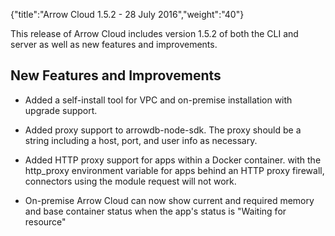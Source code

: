 {"title":"Arrow Cloud 1.5.2 - 28 July 2016","weight":"40"} 

This release of Arrow Cloud includes version 1.5.2 of both the CLI and server as well as new features and improvements.

## New Features and Improvements

*   Added a self-install tool for VPC and on-premise installation with upgrade support.
    
*   Added proxy support to arrowdb-node-sdk. The proxy should be a string including a host, port, and user info as necessary.
    
*   Added HTTP proxy support for apps within a Docker container. with the http\_proxy environment variable for apps behind an HTTP proxy firewall, connectors using the module request will not work.
    
*   On-premise Arrow Cloud can now show current and required memory and base container status when the app's status is "Waiting for resource"